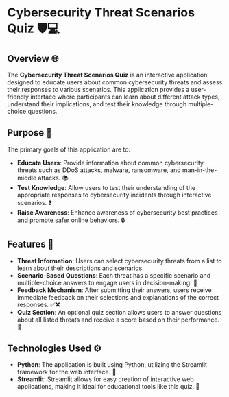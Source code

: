 # Cybersecurity Threat Scenarios Quiz 🛡️💻

## Overview 🌐

The **Cybersecurity Threat Scenarios Quiz** is an interactive application designed to educate users about common cybersecurity threats and assess their responses to various scenarios. This application provides a user-friendly interface where participants can learn about different attack types, understand their implications, and test their knowledge through multiple-choice questions.

## Purpose 🎯

The primary goals of this application are to:
- **Educate Users**: Provide information about common cybersecurity threats such as DDoS attacks, malware, ransomware, and man-in-the-middle attacks. 📚
- **Test Knowledge**: Allow users to test their understanding of the appropriate responses to cybersecurity incidents through interactive scenarios. ❓
- **Raise Awareness**: Enhance awareness of cybersecurity best practices and promote safer online behaviors. 🔒

## Features 🌟

- **Threat Information**: Users can select cybersecurity threats from a list to learn about their descriptions and scenarios.
- **Scenario-Based Questions**: Each threat has a specific scenario and multiple-choice answers to engage users in decision-making. 🤔
- **Feedback Mechanism**: After submitting their answers, users receive immediate feedback on their selections and explanations of the correct responses. ✅❌
- **Quiz Section**: An optional quiz section allows users to answer questions about all listed threats and receive a score based on their performance. 📝

## Technologies Used ⚙️

- **Python**: The application is built using Python, utilizing the Streamlit framework for the web interface. 🐍
- **Streamlit**: Streamlit allows for easy creation of interactive web applications, making it ideal for educational tools like this quiz. 🚀

